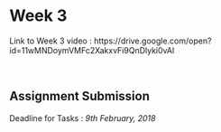 <h1> Week 3 </h1>
<p> Link to Week 3 video : https://drive.google.com/open?id=11wMNDoymVMFc2XakxvFi9QnDlyki0vAl </p><br>
<h2> Assignment Submission </h2>
<p> Deadline for Tasks : <i>9th February, 2018</i> </p>

